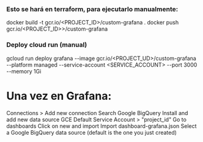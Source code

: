 ### Esto se hará en terraform, para ejecutarlo manualmente:

docker build -t gcr.io/<PROJECT_ID>/custom-grafana .
docker push gcr.io/<PROJECT_ID>>/custom-grafana

### Deploy cloud run (manual)
gcloud run deploy grafana --image gcr.io/<PROJECT_UD>/custom-grafana --platform managed --service-account <SERVICE_ACCOUNT> --port 3000 --memory 1Gi

# Una vez en Grafana:
Connections > Add new connection
Search Google BigQuery
Install and add new data source
GCE Default Service Account > "project_id"
Go to dashboards
Click on new and import
Import dashboard-grafana.json
Select a Google BigQuery data source (default is the one you just created)